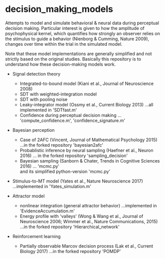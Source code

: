 # decision_making_models
Attempts to model and simulate behavioral & neural data during perceptual decision making. Particular interest is given to how the amplitude of psychophysical kernel, which quantifies how strongly an observer relies on the stimulus to guide a behavior (Nienborg & Cumming, Nature 2009), changes over time within the trial in the simulated model.

Note that these model implementations are generally simplified and not strictly based on the original studies. Basically this repository is to understand how these decision-making models work.

- Signal detection theory
  - Integrated-to-bound model (Kiani et al., Journal of Neuroscience 2008)
  - SDT with weighted-integration model
  - SDT with pooling noise
  - Leaky-integrator model (Ossmy et al., Current Biology 2013) ...all implemented in 'SDTfast.m'
  - Confidence during perceptual decision making ... 'compute_confidence.m', 'confidence_signature.m' 

- Bayesian perception
  - Case of 2AFC (Vincent, Journal of Mathematical Psychology 2015) ...in the forked repository 'bayesian2afc'
  - Probablistic inference by neural sampling (Haefner et al., Neuron 2016) ... in the forked repository 'sampling_decision'
  - Bayesian sampling (Sanborn & Chater, Trends in Cognitive Sciences 2016) ... 'mcmc.py'    
  and its simplified python-version 'mcmc.py'

- Stimulus-to-MT model (Yates et al., Nature Neuroscience 2017) ...implemented in 'Yates_simulation.m'

- Attractor model
  - nonlinear integration (general attractor behavior) ...implemented in 'EvidenceAccumulation.m'
  - Energy profile with 'valleys' (Wong & Wang et al., Journal of Neuroscience 2006; Wimmer et al., Nature Communications, 2015) ...in the forked repository 'Hierarchical_network'

- Reinforcement learning
  - Partially observable Marcov decision process (Lak et al., Current Biology 2017) ...in the forked repository 'POMDP'
